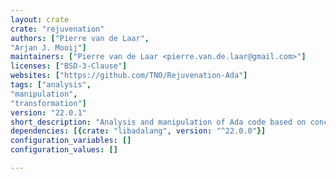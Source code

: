 ```yaml
---
layout: crate
crate: "rejuvenation"
authors: ["Pierre van de Laar",
"Arjan J. Mooij"]
maintainers: ["Pierre van de Laar <pierre.van.de.laar@gmail.com>"]
licenses: ["BSD-3-Clause"]
websites: ["https://github.com/TNO/Rejuvenation-Ada"]
tags: ["analysis",
"manipulation",
"transformation"]
version: "22.0.1"
short_description: "Analysis and manipulation of Ada code based on concrete patterns"
dependencies: [{crate: "libadalang", version: "^22.0.0"}]
configuration_variables: []
configuration_values: []

---
```



